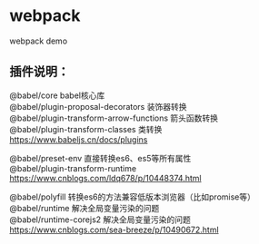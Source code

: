 # webpack
webpack demo

## 插件说明：

@babel/core babel核心库   
@babel/plugin-proposal-decorators 装饰器转换  
@babel/plugin-transform-arrow-functions 箭头函数转换  
@babel/plugin-transform-classes 类转换  
https://www.babeljs.cn/docs/plugins  

@babel/preset-env 直接转换es6、es5等所有属性  
@babel/plugin-transform-runtime   
https://www.cnblogs.com/ldq678/p/10448374.html  
 
@babel/polyfill 转换es6的方法兼容低版本浏览器（比如promise等）  
@babel/runtime 解决全局变量污染的问题  
@babel/runtime-corejs2 解决全局变量污染的问题  
https://www.cnblogs.com/sea-breeze/p/10490672.html  




